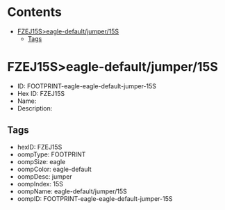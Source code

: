 



Contents
========

* [FZEJ15S>eagle-default/jumper/15S](#fzej15seagle-defaultjumper15s)
	* [Tags](#tags)

# FZEJ15S>eagle-default/jumper/15S

- ID: FOOTPRINT-eagle-eagle-default-jumper-15S
- Hex ID: FZEJ15S
- Name: 
- Description: 

## Tags

- hexID: FZEJ15S
- oompType: FOOTPRINT
- oompSize: eagle
- oompColor: eagle-default
- oompDesc: jumper
- oompIndex: 15S
- oompName: eagle-default/jumper/15S
- oompID: FOOTPRINT-eagle-eagle-default-jumper-15S
